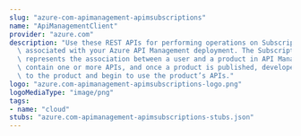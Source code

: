 ```yaml
---
slug: "azure-com-apimanagement-apimsubscriptions"
name: "ApiManagementClient"
provider: "azure.com"
description: "Use these REST APIs for performing operations on Subscription entity\
  \ associated with your Azure API Management deployment. The Subscription entity\
  \ represents the association between a user and a product in API Management. Products\
  \ contain one or more APIs, and once a product is published, developers can subscribe\
  \ to the product and begin to use the product’s APIs."
logo: "azure.com-apimanagement-apimsubscriptions-logo.png"
logoMediaType: "image/png"
tags:
- name: "cloud"
stubs: "azure.com-apimanagement-apimsubscriptions-stubs.json"
---
```

